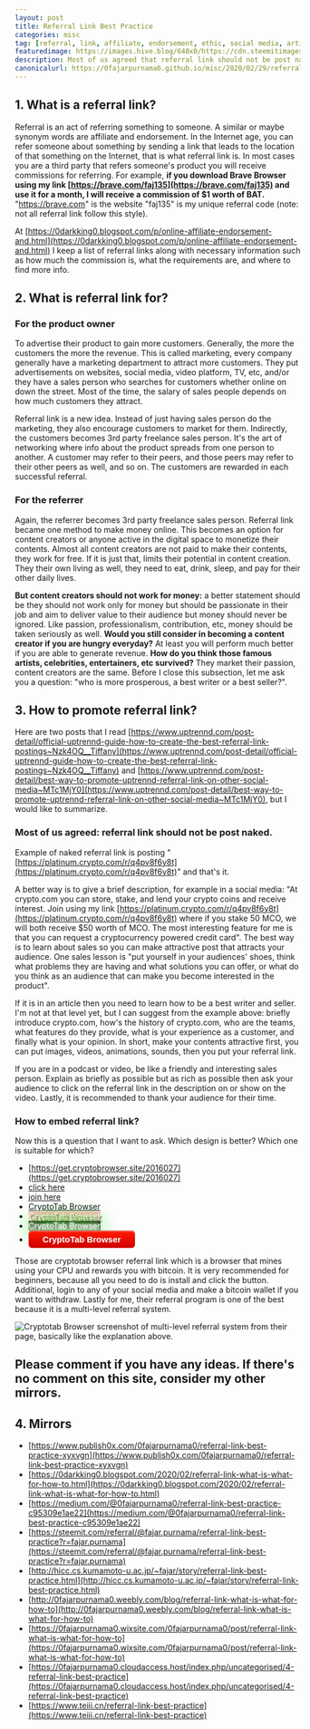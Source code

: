 ```yaml
---
layout: post
title: Referral Link Best Practice
categories: misc
tag: [referral, link, affiliate, endorsement, ethic, social media, article, content creator, sales, marketing, designer, writer, seller, Internet, online, best practice]
featuredimage: https://images.hive.blog/640x0/https://cdn.steemitimages.com/DQmcKAvaDht7TucjSXN2DikFwcsvPcLisvcmVZsaqSrciaX/Cryptotab-Browser-Miner-Network.png
description: Most of us agreed that referral link should not be post naked where a better way is to give a brief description.
canonicalurl: https://0fajarpurnama0.github.io/misc/2020/02/29/referral-link-best-practice
---
```


## 1\. What is a referral link?

Referral is an act of referring something to someone. A similar or maybe synonym words are affiliate and endorsement. In the Internet age, you can refer someone about something by sending a link that leads to the location of that something on the Internet, that is what referral link is. In most cases you are a third party that refers someone's product you will receive commissions for referring. For example, **if you download Brave Browser using my link [https://brave.com/faj135](https://brave.com/faj135) and use it for a month, I will receive a commission of $1 worth of BAT.** "https://brave.com" is the website "faj135" is my unique referral code (note: not all referral link follow this style).

At [https://0darkking0.blogspot.com/p/online-affiliate-endorsement-and.html](https://0darkking0.blogspot.com/p/online-affiliate-endorsement-and.html) I keep a list of referral links along with necessary information such as how much the commission is, what the requirements are, and where to find more info.

## 2\. What is referral link for?

### For the product owner

To advertise their product to gain more customers. Generally, the more the customers the more the revenue. This is called marketing, every company generally have a marketing department to attract more customers. They put advertisements on websites, social media, video platform, TV, etc, and/or they have a sales person who searches for customers whether online on down the street. Most of the time, the salary of sales people depends on how much customers they attract.

Referral link is a new idea. Instead of just having sales person do the marketing, they also encourage customers to market for them. Indirectly, the customers becomes 3rd party freelance sales person. It's the art of networking where info about the product spreads from one person to another. A customer may refer to their peers, and those peers may refer to their other peers as well, and so on. The customers are rewarded in each successful referral.

### For the referrer

Again, the referrer becomes 3rd party freelance sales person. Referral link became one method to make money online. This becomes an option for content creators or anyone active in the digital space to monetize their contents. Almost all content creators are not paid to make their contents, they work for free. If it is just that, limits their potential in content creation. They their own living as well, they need to eat, drink, sleep, and pay for their other daily lives.

**But content creators should not work for money:** a better statement should be they should not work only for money but should be passionate in their job and aim to deliver value to their audience but money should never be ignored. Like passion, professionalism, contribution, etc, money should be taken seriously as well. **Would you still consider in becoming a content creator if you are hungry everyday?** At least you will perform much better if you are able to generate revenue. **How do you think those famous artists, celebrities, entertainers, etc survived?** They market their passion, content creators are the same. Before I close this subsection, let me ask you a question: "who is more prosperous, a best writer or a best seller?".

## 3\. How to promote referral link?

Here are two posts that I read [https://www.uptrennd.com/post-detail/official-uptrennd-guide-how-to-create-the-best-referral-link-postings~Nzk4OQ__Tiffany](https://www.uptrennd.com/post-detail/official-uptrennd-guide-how-to-create-the-best-referral-link-postings~Nzk4OQ__Tiffany) and [https://www.uptrennd.com/post-detail/best-way-to-promote-uptrennd-referral-link-on-other-social-media~MTc1MjY0](https://www.uptrennd.com/post-detail/best-way-to-promote-uptrennd-referral-link-on-other-social-media~MTc1MjY0), but I would like to summarize.

### Most of us agreed: referral link should not be post naked.

Example of naked referral link is posting "[https://platinum.crypto.com/r/q4pv8f6y8t](https://platinum.crypto.com/r/q4pv8f6y8t)" and that's it.

A better way is to give a brief description, for example in a social media: "At crypto.com you can store, stake, and lend your crypto coins and receive interest. Join using my link [https://platinum.crypto.com/r/q4pv8f6y8t](https://platinum.crypto.com/r/q4pv8f6y8t) where if you stake 50 MCO, we will both receive $50 worth of MCO. The most interesting feature for me is that you can request a cryptocurrency powered credit card". The best way is to learn about sales so you can make attractive post that attracts your audience. One sales lesson is "put yourself in your audiences' shoes, think what problems they are having and what solutions you can offer, or what do you think as an audience that can make you become interested in the product".

If it is in an article then you need to learn how to be a best writer and seller. I'm not at that level yet, but I can suggest from the example above: briefly introduce crypto.com, how's the history of crypto.com, who are the teams, what features do they provide, what is your experience as a customer, and finally what is your opinion. In short, make your contents attractive first, you can put images, videos, animations, sounds, then you put your referral link.

If you are in a podcast or video, be like a friendly and interesting sales person. Explain as briefly as possible but as rich as possible then ask your audience to click on the referral link in the description on or show on the video. Lastly, it is recommended to thank your audience for their time.

### How to embed referral link?

Now this is a question that I want to ask. Which design is better? Which one is suitable for which?

* [https://get.cryptobrowser.site/2016027](https://get.cryptobrowser.site/2016027)
* [click here](https://get.cryptobrowser.site/2016027)
* [join here](https://get.cryptobrowser.site/2016027)
* [CryptoTab Browser](https://get.cryptobrowser.site/2016027)
* <a style="color: #FFFFFF; background: #F7C1C1; text-shadow: 4px 3px 0px #7A7A7A;" href="https://get.cryptobrowser.site/2016027">CryptoTab Browser</a>
* <a style="color: #FFFFFF; background: #232323; text-shadow: 0 0 5px #FFF, 0 0 10px #FFF, 0 0 15px #FFF, 0 0 20px #49ff18, 0 0 30px #49FF18, 0 0 40px #49FF18, 0 0 55px #49FF18, 0 0 75px #49ff18;" href="https://get.cryptobrowser.site/2016027">CryptoTab Browser</a>
* <a style="box-shadow:inset 0px 1px 0px 0px #f29c93; background:linear-gradient(to bottom, #fe1a00 5%, #ce0100 100%); background-color:#fe1a00; border-radius:6px; border:1px solid #d83526; display:inline-block; cursor:pointer; color:#ffffff; font-family:Arial; font-size:15px; font-weight:bold; padding:6px 24px; text-decoration:none; text-shadow:0px 1px 0px #b23e35;" href="https://get.cryptobrowser.site/2016027">CryptoTab Browser</a>

Those are cryptotab browser referral link which is a browser that mines using your CPU and rewards you with bitcoin. It is very recommended for beginners, because all you need to do is install and click the button. Additional, login to any of your social media and make a bitcoin wallet if you want to withdraw. Lastly for me, their referral program is one of the best because it is a multi-level referral system.

![Cryptotab Browser screenshot of multi-level referral system from their page, basically like the explanation above.](https://404store.com/2019/08/02/Cryptotab-Browser-Miner-Network.png)

## Please comment if you have any ideas. If there's no comment on this site, consider my other mirrors.

## 4\. Mirrors
* [https://www.publish0x.com/0fajarpurnama0/referral-link-best-practice-xyxvgn](https://www.publish0x.com/0fajarpurnama0/referral-link-best-practice-xyxvgn)
* [https://0darkking0.blogspot.com/2020/02/referral-link-what-is-what-for-how-to.html](https://0darkking0.blogspot.com/2020/02/referral-link-what-is-what-for-how-to.html)
* [https://medium.com/@0fajarpurnama0/referral-link-best-practice-c95309e1ae22](https://medium.com/@0fajarpurnama0/referral-link-best-practice-c95309e1ae22)
* [https://steemit.com/referral/@fajar.purnama/referral-link-best-practice?r=fajar.purnama](https://steemit.com/referral/@fajar.purnama/referral-link-best-practice?r=fajar.purnama)
* [http://hicc.cs.kumamoto-u.ac.jp/~fajar/story/referral-link-best-practice.html](http://hicc.cs.kumamoto-u.ac.jp/~fajar/story/referral-link-best-practice.html)
* [http://0fajarpurnama0.weebly.com/blog/referral-link-what-is-what-for-how-to](http://0fajarpurnama0.weebly.com/blog/referral-link-what-is-what-for-how-to)
* [https://0fajarpurnama0.wixsite.com/0fajarpurnama0/post/referral-link-what-is-what-for-how-to](https://0fajarpurnama0.wixsite.com/0fajarpurnama0/post/referral-link-what-is-what-for-how-to)
* [https://0fajarpurnama0.cloudaccess.host/index.php/uncategorised/4-referral-link-best-practice](https://0fajarpurnama0.cloudaccess.host/index.php/uncategorised/4-referral-link-best-practice)
* [https://www.teiii.cn/referral-link-best-practice](https://www.teiii.cn/referral-link-best-practice)